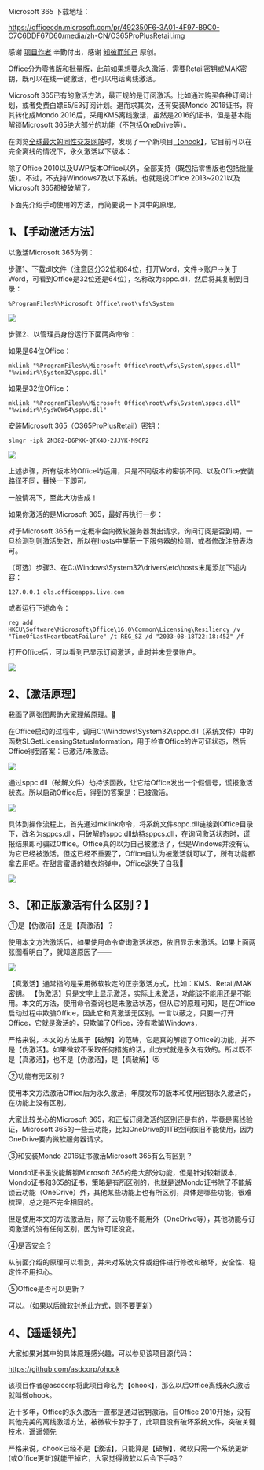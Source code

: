 Microsoft 365 下载地址：

https://officecdn.microsoft.com/pr/492350F6-3A01-4F97-B9C0-C7C6DDF67D60/media/zh-CN/O365ProPlusRetail.img

感谢 [项目作者](https://massgrave.dev/) 辛勤付出，感谢 [知彼而知己](https://mp.weixin.qq.com/s/CGzS1KrZd8rXRDpfGxFKfw) 原创。

Office分为零售版和批量版，此前如果想要永久激活，需要Retail密钥或MAK密钥，既可以在线一键激活，也可以电话离线激活。

Microsoft 365已有的激活方法，最正规的是订阅激活。比如通过购买各种订阅计划，或者免费白嫖E5/E3订阅计划。退而求其次，还有安装Mondo 2016证书，将其转化成Mondo 2016后，采用KMS离线激活，虽然是2016的证书，但是基本能解锁Microsoft 365绝大部分的功能（不包括OneDrive等）。

在浏览[全球最大的同性交友网站](https://github.com)时，发现了一个新项目[【ohook】](https://github.com/asdcorp/ohook)，它目前可以在完全离线的情况下，永久激活以下版本：

除了Office 2010以及UWP版本Office以外，全部支持（既包括零售版也包括批量版）。不过，不支持Windows7及以下系统。也就是说Office 2013~2021以及Microsoft 365都被破解了。

下面先介绍手动使用的方法，再简要说一下其中的原理。

## 1、【手动激活方法】

以激活Microsoft 365为例：

步骤1、下载dll文件（注意区分32位和64位，打开Word，文件→账户→关于Word，可看到Office是32位还是64位），名称改为sppc.dll，然后将其复制到目录：

```shell
%ProgramFiles%\Microsoft Office\root\vfs\System
```

![](https://github.com/Vincenzo155/ohook/blob/principalis/Example/Images/01.png)

步骤2、以管理员身份运行下面两条命令：

如果是64位Office：

```shell
mklink "%ProgramFiles%\Microsoft Office\root\vfs\System\sppcs.dll" "%windir%\System32\sppc.dll"
```

如果是32位Office：

```shell
mklink "%ProgramFiles%\Microsoft Office\root\vfs\System\sppcs.dll" "%windir%\SysWOW64\sppc.dll"
```

安装Microsoft 365（O365ProPlusRetail）密钥：

```shell
slmgr -ipk 2N382-D6PKK-QTX4D-2JJYK-M96P2
```

![](https://github.com/Vincenzo155/ohook/blob/principalis/Example/Images/02.png)

上述步骤，所有版本的Office均适用，只是不同版本的密钥不同、以及Office安装路径不同，替换一下即可。

一般情况下，至此大功告成！

如果你激活的是Microsoft 365，最好再执行一步：

对于Microsoft 365有一定概率会向微软服务器发出请求，询问订阅是否到期，一旦检测到则激活失效，所以在hosts中屏蔽一下服务器的检测，或者修改注册表均可。

（可选）步骤3、在C:\Windows\System32\drivers\etc\hosts末尾添加下述内容：

```shell
127.0.0.1 ols.officeapps.live.com
```

或者运行下述命令：

```shell
reg add HKCU\Software\Microsoft\Office\16.0\Common\Licensing\Resiliency /v "TimeOfLastHeartbeatFailure" /t REG_SZ /d "2033-08-18T22:18:45Z" /f
```

打开Office后，可以看到已显示订阅激活，此时并未登录账户。

![](https://github.com/Vincenzo155/ohook/blob/principalis/Example/Images/03.png)

## 2、【激活原理】

我画了两张图帮助大家理解原理。👻

在Office启动的过程中，调用C:\Windows\System32\sppc.dll（系统文件）中的函数SLGetLicensingStatusInformation，用于检查Office的许可证状态，然后Office得到答案：已激活/未激活。

![](https://github.com/Vincenzo155/ohook/blob/principalis/Example/Images/04.png)

通过sppc.dll（破解文件）劫持该函数，让它给Office发出一个假信号，谎报激活状态。所以启动Office后，得到的答案是：已被激活。

![](https://github.com/Vincenzo155/ohook/blob/principalis/Example/Images/05.png)

具体到操作流程上，首先通过mklink命令，将系统文件sppc.dll链接到Office目录下，改名为sppcs.dll，用破解的sppc.dll劫持sppcs.dll，在询问激活状态时，谎报结果即可骗过Office。Office真的以为自己被激活了，但是Windows并没有认为它已经被激活。但这已经不重要了，Office自认为被激活就可以了，所有功能都拿去用吧。在甜言蜜语的糖衣炮弹中，Office迷失了自我👻

![](https://github.com/Vincenzo155/ohook/blob/principalis/Example/Images/06.png)

## 3、【和正版激活有什么区别？】

①是【伪激活】还是【真激活】？

使用本文方法激活后，如果使用命令查询激活状态，依旧显示未激活。如果上面两张图看明白了，就知道原因了——

![](https://github.com/Vincenzo155/ohook/blob/principalis/Example/Images/07.png)

【真激活】通常指的是采用微软钦定的正宗激活方式，比如：KMS、Retail/MAK密钥。
【伪激活】只是文字上显示激活，实际上未激活，功能该不能用还是不能用。本文的方法，使用命令查询也是未激活状态，但从它的原理可知，是在Office启动过程中欺骗Office，因此它和真激活无区别。一言以蔽之，只要一打开Office，它就是激活的，只欺骗了Office，没有欺骗Windows，

严格来说，本文的方法属于【破解】的范畴，它是真的解锁了Office的功能，并不是【伪激活】。如果微软不采取任何措施的话，此方式就是永久有效的。所以既不是【真激活】，也不是【伪激活】，是【真破解】😻

②功能有无区别？

使用本文方法激活Office后为永久激活，年度发布的版本和使用密钥永久激活的，在功能上没有区别。

大家比较关心的Microsoft 365，和正版订阅激活的区别还是有的，毕竟是离线验证，Microsoft 365的一些云功能，比如OneDrive的1TB空间依旧不能使用，因为OneDrive要向微软服务器请求。

③和安装Mondo 2016证书激活Microsoft 365有么有区别？

Mondo证书虽说能解锁Microsoft 365的绝大部分功能，但是针对较新版本，Mondo证书和365的证书，策略是有所区别的，也就是说Mondo证书除了不能解锁云功能（OneDrive）外，其他某些功能上也有所区别，具体是哪些功能，很难梳理，总之是不完全相同的。

但是使用本文的方法激活后，除了云功能不能用外（OneDrive等），其他功能与订阅激活的没有任何区别，因为许可证没变。

④是否安全？

从前面介绍的原理可以看到，并未对系统文件或组件进行修改和破坏，安全性、稳定性不用担心。

⑤Office是否可以更新？

可以。（如果以后微软封杀此方式，则不要更新）

## 4、【遥遥领先】

大家如果对其中的具体原理感兴趣，可以参见该项目源代码：

https://github.com/asdcorp/ohook

该项目作者@asdcorp将此项目命名为【ohook】，那么以后Office离线永久激活就叫做ohook。

近十多年，Office的永久激活一直都是通过密钥激活。自Office 2010开始，没有其他完美的离线激活方法，被微软卡脖子了，此项目没有破坏系统文件，突破关键技术，遥遥领先

严格来说，ohook已经不是【激活】，只能算是【破解】，微软只需一个系统更新(或Office更新)就能干掉它，大家觉得微软以后会下手吗？
